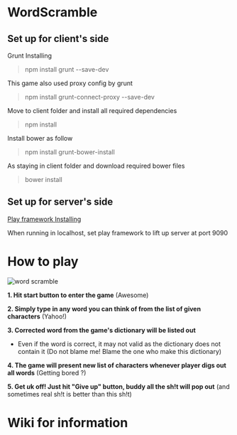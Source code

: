 # WordScramble
## Set up for client's side

Grunt Installing
> npm install grunt --save-dev

This game also used proxy config by grunt 
> npm install grunt-connect-proxy --save-dev

Move to client folder and install all required dependencies
> npm install

Install bower as follow

>npm install grunt-bower-install

As staying in client folder and download required bower files

>bower install

## Set up for server's side

[Play framework Installing](https://www.playframework.com/)

When running in localhost, set play framework to lift up server at port 9090

# How to play

![word scramble](https://cloud.githubusercontent.com/assets/12490979/18345344/3eb31cf4-75e5-11e6-9e41-8a767b1eb99a.gif)

**1. Hit start button to enter the game** (Awesome)

**2. Simply type in any word you can think of from the list of given characters** (Yahoo!)

**3. Corrected word from the game's dictionary will be listed out** 
   * Even if the word is correct, it may not valid as the dictionary does not contain it
   (Do not blame me! Blame the one who make this dictionary)

**4. The game will present new list of characters whenever player digs out all words** (Getting bored ?)

**5. Get *u*k off! Just hit "Give up" button, buddy all the sh!t will pop out** (and sometimes real sh!t is better than this sh!t)

Wiki for information
===========================================================================================
